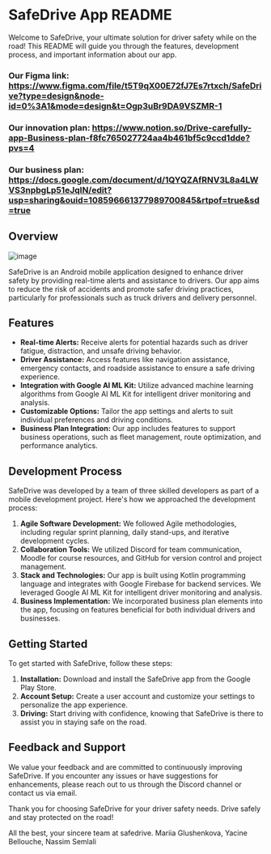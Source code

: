 # SafeDrive App README

Welcome to SafeDrive, your ultimate solution for driver safety while on the road! This README will guide you through the features, development process, and important information about our app.
### Our Figma link: https://www.figma.com/file/t5T9qX00E72fJ7Es7rtxch/SafeDrive?type=design&node-id=0%3A1&mode=design&t=Ogp3uBr9DA9VSZMR-1
### Our innovation plan: https://www.notion.so/Drive-carefully-app-Business-plan-f8fc765027724aa4b461bf5c9ccd1dde?pvs=4
### Our business plan: https://docs.google.com/document/d/1QYQZAfRNV3L8a4LWVS3npbgLp51eJqIN/edit?usp=sharing&ouid=108596661377989700845&rtpof=true&sd=true

## Overview
![image](https://github.com/Android-development-group-13/.github/assets/112544437/02ce4a28-7f9c-4d44-b0ad-a3e1ffd9eaed)


SafeDrive is an Android mobile application designed to enhance driver safety by providing real-time alerts and assistance to drivers. Our app aims to reduce the risk of accidents and promote safer driving practices, particularly for professionals such as truck drivers and delivery personnel.

## Features

- **Real-time Alerts:** Receive alerts for potential hazards such as driver fatigue, distraction, and unsafe driving behavior.
- **Driver Assistance:** Access features like navigation assistance, emergency contacts, and roadside assistance to ensure a safe driving experience.
- **Integration with Google AI ML Kit:** Utilize advanced machine learning algorithms from Google AI ML Kit for intelligent driver monitoring and analysis.
- **Customizable Options:** Tailor the app settings and alerts to suit individual preferences and driving conditions.
- **Business Plan Integration:** Our app includes features to support business operations, such as fleet management, route optimization, and performance analytics.

## Development Process

SafeDrive was developed by a team of three skilled developers as part of a mobile development project. Here's how we approached the development process:

1. **Agile Software Development:** We followed Agile methodologies, including regular sprint planning, daily stand-ups, and iterative development cycles.
2. **Collaboration Tools:** We utilized Discord for team communication, Moodle for course resources, and GitHub for version control and project management.
3. **Stack and Technologies:** Our app is built using Kotlin programming language and integrates with Google Firebase for backend services. We leveraged Google AI ML Kit for intelligent driver monitoring and analysis.
4. **Business Implementation:** We incorporated business plan elements into the app, focusing on features beneficial for both individual drivers and businesses.

## Getting Started

To get started with SafeDrive, follow these steps:

1. **Installation:** Download and install the SafeDrive app from the Google Play Store.
2. **Account Setup:** Create a user account and customize your settings to personalize the app experience.
3. **Driving:** Start driving with confidence, knowing that SafeDrive is there to assist you in staying safe on the road.

## Feedback and Support

We value your feedback and are committed to continuously improving SafeDrive. If you encounter any issues or have suggestions for enhancements, please reach out to us through the Discord channel or contact us via email.

Thank you for choosing SafeDrive for your driver safety needs. Drive safely and stay protected on the road!

All the best, your sincere team at safedrive.
Mariia Glushenkova, Yacine Bellouche, Nassim Semlali
